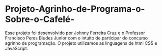 # Projeto-Agrinho-de-Programa-o-Sobre-o-Cafelé-

Esse projeto foi desenvolvido por Johnny Ferreira Cruz e o Professor Francisco Peres Biudes Junior com o intuito de participar do concurso agrinho de programação. 
O projeto utilizamos as linguagens de html CSS e JavaScript.